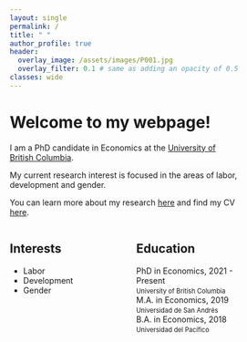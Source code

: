 ```yaml
---
layout: single
permalink: /
title: " "
author_profile: true
header:
  overlay_image: /assets/images/P001.jpg
  overlay_filter: 0.1 # same as adding an opacity of 0.5 to a black background
classes: wide
---
```


# Welcome to my webpage! #
I am a PhD candidate in Economics at the [University of British Columbia](https://www.ubc.ca/).

My current  research  interest is focused  in  the  areas  of  labor, development  and  gender.

You can learn more about my research [here](https://carlasrebot.github.io/research/) and find my CV [here](https://carlasrebot.github.io/cv/).

<html>
<head>
<meta name="viewport" content="width=device-width, initial-scale=1">
<style>
* {
  box-sizing: border-box;
}

.row {
  display: flex;
}

/* Create two equal columns that sits next to each other */
.column {
  flex: 50%;
  padding: 10px;
  height: 300px; /* Should be removed. Only for demonstration */
}
</style>
</head>
<body>

<div style="display: flex; justify-content: space-between;">
  <div style="flex: 1; margin-right: 20px;">
    <h2>Interests</h2>
    <ul>
      <li>Labor</li>
      <li>Development</li>
      <li>Gender</li>
    </ul>
  </div>
  <div style="flex: 1; margin-left: 20px;">
    <h2>Education</h2>
    <ul style="list-style: none; padding-left: 0;">
      <li><i class="fas fa-graduation-cap"></i> PhD in Economics, 2021 - Present<br><span style="font-size: 0.8em;">University of British Columbia</span></li>
      <li><i class="fas fa-graduation-cap"></i> M.A. in Economics, 2019<br><span style="font-size: 0.8em;">Universidad de San Andrés</span></li>
      <li><i class="fas fa-graduation-cap"></i> B.A. in Economics, 2018<br><span style="font-size: 0.8em;">Universidad del Pacífico</span></li>
    </ul>
  </div>
</div>